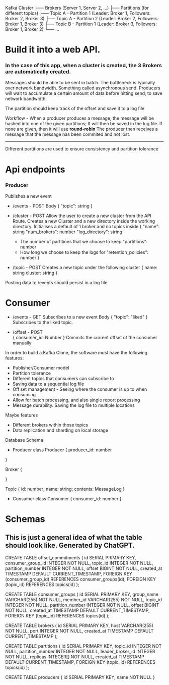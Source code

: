 Kafka Cluster
    ├── Brokers (Server 1, Server 2, ...)
           ├── Partitions (for different topics)
           ├── Topic A - Partition 1 (Leader: Broker 1, Followers: Broker 2, Broker 3)
           ├── Topic A - Partition 2 (Leader: Broker 2, Followers: Broker 1, Broker 3)
           ├── Topic B - Partition 1 (Leader: Broker 3, Followers: Broker 1, Broker 2)
           └── ...

# Build it into a web API.
### In the case of this app, when a cluster is created, the 3 Brokers are automatically created.

Messages should be able to be sent in batch. The bottleneck is typically over network bandwidth.
Something called asynchronous send. Producers will wait to accumulate a certain amount of data before hitting send, to save network bandwidth.

The partition should keep track of the offset and save it to a log file  

Workflow -
When a producer produces a message, the message will be hashed into one of the given partitions; It will then be saved in the log file.
If none are given, then it will use **round-robin**
The producer then receives a message that the message has been commited and not lost. 
_______
Different partitions are used to ensure consistency and partition tolerance
	
# Api endpoints
### Producer 
Publishes a new event
 - /events - POST
Body 
{ 
    "topic": string
}
	
- /cluster - POST
Allow the user to create a new cluster from the API Route. 
Creates a new Cluster and a new directory inside the working directory. Initialises a default of 1 broker and no topics inside
{
    "name": string
    "num_brokers": number
    "log_directory": string
    - The number of partitions that we choose to keep
    "partitions": number
    - How long we choose to keep the logs for
    "retention_policies": number
}
 
- /topic - POST
Creates a new topic under the following cluster
{
    name: string
    cluster: string
}

Posting data to /events should persist in a log file. 

# Consumer
 - /events - GET 
Subscribes to a new event
Body { 
    "topic": "liked"
}
Subscribes to the liked topic.

 - /offset - POST  
 {
    consumer_id: Number
 }
 Commits the current offset of the consumer manually

In order to build a Kafka Clone, the software must have the following features:
 - Publisher/Consumer model 
 - Partition tolerance
 - Different topics that consumers can subscribe to
 - Saving data to a sequential log file
 - Off set management - Seeing where the consumer is up to when consuming
 - Allow for batch processing, and also single report processing
 - Message durability. Saving the log file to multiple locations

Maybe features
 - Different brokers within those topics
 - Data replication and sharding on local storage

Database Schema
 - Producer
class Producer {
	producer_id: number

}

Broker {

}

Topic {
	id: number;
	name: string;
	contents: MessageLog
}


 - Consumer
class Consumer {
	consumer_id: number
}

# Schemas 
## This is just a general idea of what the table should look like. Generated by ChatGPT. 
CREATE TABLE offset_commitments (
    id SERIAL PRIMARY KEY,
    consumer_group_id INTEGER NOT NULL,
    topic_id INTEGER NOT NULL,
    partition_number INTEGER NOT NULL,
    offset BIGINT NOT NULL,
    created_at TIMESTAMP DEFAULT CURRENT_TIMESTAMP,
    FOREIGN KEY (consumer_group_id) REFERENCES consumer_groups(id),
    FOREIGN KEY (topic_id) REFERENCES topics(id)
);


CREATE TABLE consumer_groups (
    id SERIAL PRIMARY KEY,
    group_name VARCHAR(255) NOT NULL,
    member_id VARCHAR(255) NOT NULL,
    topic_id INTEGER NOT NULL,
    partition_number INTEGER NOT NULL,
    offset BIGINT NOT NULL,
    created_at TIMESTAMP DEFAULT CURRENT_TIMESTAMP,
    FOREIGN KEY (topic_id) REFERENCES topics(id)
);

CREATE TABLE brokers (
    id SERIAL PRIMARY KEY,
    host VARCHAR(255) NOT NULL,
    port INTEGER NOT NULL,
    created_at TIMESTAMP DEFAULT CURRENT_TIMESTAMP
);

CREATE TABLE partitions (
    id SERIAL PRIMARY KEY,
    topic_id INTEGER NOT NULL,
    partition_number INTEGER NOT NULL,
    leader_broker_id INTEGER NOT NULL,
    replicas INTEGER[] NOT NULL,
    created_at TIMESTAMP DEFAULT CURRENT_TIMESTAMP,
    FOREIGN KEY (topic_id) REFERENCES topics(id)
);

CREATE TABLE producers {
    id SERIAL PRIMARY KEY,
    name NOT NULL 
}


